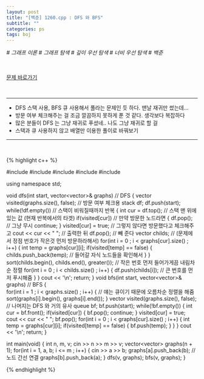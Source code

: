 ```yaml
---
layout: post
title: "[백준] 1260.cpp : DFS 와 BFS"
subtitle: ""
categories: ps
tags: boj
---
```


*# 그래프 이론 # 그래프 탐색 # 깊이 우선 탐색 # 너비 우선 탐색 # 백준*

<br>

[문제 바로가기](https://www.acmicpc.net/problem/1260)

<br>

---

- DFS 스택 사용, BFS 큐 사용해서 풀라는 문제인 듯 하다. 맨날 재귀만 썼는데...
- 방문 여부 체크해주는 걸 조금 깔끔하지 못하게 푼 것 같다. 생각보다 복잡하다
- 많은 분들이 DFS 는 그냥 재귀로 푸셨네.. 나도 그냥 재귀로 할 걸
- 스택과 큐 사용하지 않고 배열만 이용한 풀이로 바꿔보기

---
<br>

{% highlight c++ %}

#include <iostream>
#include <algorithm>
#include <vector>
#include <stack>
#include <queue>

using namespace std;

void dfs(int start, vector<vector<int>>& graphs)        // DFS 
{
    vector<int> visited(graphs.size(), false);          // 방문 여부 체크용
    stack<int> df;
    df.push(start);
    while(!df.empty())                                  // 스택이 비워질때까지 반복
    {
        int cur = df.top();                             // 스택 맨 위에 있는 값 (현재 반복에서의 타겟)
        if(visited[cur])                                // 만약 방문한 노드라면
        {
            df.pop();                                   // 그냥 무시
            continue;
        }
        visited[cur] = true;                            // 그렇지 않다면 방문했다고 체크해주고
        cout << cur << " ";                             // 출력한 뒤
        df.pop();                                       // 빼 준다
        vector<int> childs;                             // (문제에서 정점 번호가 작은것 먼저 방문하라해서)
        for(int i = 0 ; i < graphs[cur].size() ; i++)
        {
            int temp = graphs[cur][i];
            if(visited[temp] == false)
            {
                childs.push_back(temp);                  // 들어갈 자식 노드들을 확인해서
            }
        }
        sort(childs.begin(), childs.end(), greater<int>()); // 작은 번호 먼저 들어가게끔 내림차순 정렬
        for(int i = 0 ; i < childs.size() ; i++)
        {
            df.push(childs[i]);                             // 큰 번호를 먼저 푸시해줌
        }
    }
    cout << '\n';
    return;
}
void bfs(int start, vector<vector<int>>& graphs)        // BFS
{   
    for(int i = 1 ; i < graphs.size() ; i++)
    {                                                   // 얘는 큐이기 때문에 오름차순 정렬을 해줌
        sort(graphs[i].begin(), graphs[i].end());
    }
    vector<int> visited(graphs.size(), false);          // 나머지는 DFS 와 거의 유사
    queue<int> bf;
    bf.push(start);
    while(!bf.empty())
    {
        int cur = bf.front();
        if(visited[cur])
        {
            bf.pop();
            continue;
        }
        visited[cur] = true;
        cout << cur << " ";
        bf.pop();
        for(int i = 0 ; i < graphs[cur].size() ; i++)
        {
            int temp = graphs[cur][i];
            if(visited[temp] == false)
            {
                bf.push(temp);
            }
        }
    }
    cout << '\n';
    return;
}

int main(void)
{
    int n, m, v;
    cin >> n >> m >> v;
    vector<vector<int>> graphs(n + 1);
    for(int i = 1, a, b; i <= m ; i++)
    {
        cin >> a >> b;
        graphs[a].push_back(b);                 // 노드 간선 연결
        graphs[b].push_back(a);
    }
    dfs(v, graphs);
    bfs(v, graphs);
}

{% endhighlight %}

